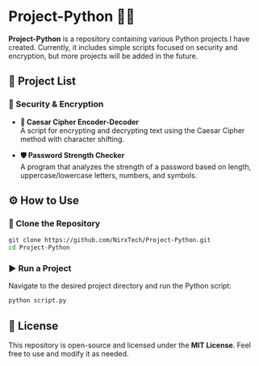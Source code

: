 # **Project-Python** 🚀🐍  

**Project-Python** is a repository containing various Python projects I have created. Currently, it includes simple scripts focused on security and encryption, but more projects will be added in the future.  

## **📂 Project List**  

### **🔹 Security & Encryption**  
- **🔐 Caesar Cipher Encoder-Decoder**  
  A script for encrypting and decrypting text using the Caesar Cipher method with character shifting.  

- **🛡️ Password Strength Checker**  
  A program that analyzes the strength of a password based on length, uppercase/lowercase letters, numbers, and symbols.  

## **⚙️ How to Use**  

### **🔧 Clone the Repository**  
```sh
git clone https://github.com/NirxTech/Project-Python.git
cd Project-Python
```  

### **▶️ Run a Project**  
Navigate to the desired project directory and run the Python script:  
```sh
python script.py  
```  

## **📜 License**  
This repository is open-source and licensed under the **MIT License**. Feel free to use and modify it as needed. 

